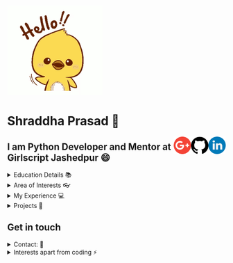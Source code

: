 <img src="https://github.com/shraddhavp/shraddhavp/blob/master/hi.gif"/>
<h1>Shraddha Prasad 👋</h1>
<a href="https://www.linkedin.com/in/shraddha-prasad-6a60b0188/"><img src="https://github.com/shraddhavp/shraddhavp/blob/master/linkedin.png" align="right" width="40" /></a>
<a href="https://github.com/shraddhavp"><img src="https://github.com/shraddhavp/shraddhavp/blob/master/github-logo.png" align="right" width="40" /></a>
<a href="mailto:anitha.shraddha@gmail.com"><img src="https://github.com/shraddhavp/shraddhavp/blob/master/google-plus.png" align="right" width="40" /></a>
<h2> I am Python Developer and Mentor at Girlscript Jashedpur 😄</h2>
<details>
<summary>Education Details 📚</summary>
<ul>
  <li>Engineering (Graduating-2020): <a href="https://jssateb.ac.in/">JSS ACADEMY OF TECHNICAL EDUCATION</a></li>
</ul>
</details>

<details>
<summary>Area of Interests 👓 </summary>
<ul>
  <li><a>Skills - Machine Learning, Artificial Intelligence, Data Structures,Open source development </a></li>
  <li><a> Tools - Python, C, C++, Java, Linux-Ubuntu, Git </a></li>
</ul>
</details>


<details>
	<summary> My Experience  💻</summary>
  <ul>
    <li><a>Summer Research Intern at Computer science and Automation IISC,Bangalore</a></li>
    <li><a>Student Intern at American Express</a></li>
     </ul>
</details>
<details>
  <summary>  Projects 🔭 </summary>
  <ul>
    <li>OpenCV and Image processing   Based Face detection using IR thermal camera images for Army @IISC,Bangalore </li>
    <li>Automaion of manula tasks and data analytics at AmEx</li>
  </ul>
</details>
<h2>Get in touch </h2>
<details>
  <summary>Contact: 💬</summary>
  <ul>
  <li>Mail  at <a href="mailto: anitha.shraddha@gmail.com">
   anitha.shraddha@gmail.com <br>
  </a></li>
</ul>
</details>
<details>
  <summary>Interests apart from coding ⚡ </summary>
  <ul>
    <li>Classical Hindustani Singer </li>
     <li>Blogging </li>
     <li>Poem Writer -Poet</li>
    </ul>
</details>
